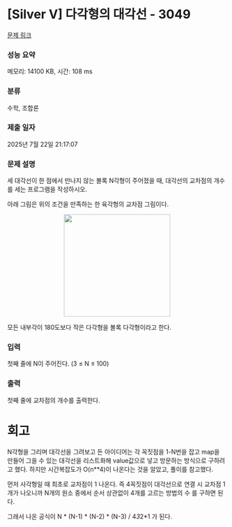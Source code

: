 # [Silver V] 다각형의 대각선 - 3049 

[문제 링크](https://www.acmicpc.net/problem/3049) 

### 성능 요약

메모리: 14100 KB, 시간: 108 ms

### 분류

수학, 조합론

### 제출 일자

2025년 7월 22일 21:17:07

### 문제 설명

<p>세 대각선이 한 점에서 만나지 않는 볼록 N각형이 주어졌을 때, 대각선의 교차점의 개수를 세는 프로그램을 작성하시오.</p>

<p>아래 그림은 위의 조건을 만족하는 한 육각형의 교차점 그림이다.</p>

<p style="text-align: center;"><img alt="" src="" style="width: 244px; height: 234px;"></p>

<p>모든 내부각이 180도보다 작은 다각형을 볼록 다각형이라고 한다.</p>

### 입력 

 <p>첫째 줄에 N이 주어진다. (3 ≤ N ≤ 100)</p>

### 출력 

 <p>첫째 줄에 교차점의 개수를 출력한다.</p>

# 회고
N각형을 그리며 대각선을 그려보고 든 아이디어는 각 꼭짓점을 1-N번을 잡고 map을 만들어 그을 수 있는 대각선을 리스트화해 value값으로 넣고 방문하는 방식으로 구하려고 했다. 하지만 시간복잡도가 O(n**4)이 나온다는 것을 알았고, 풀이를 참고했다.

먼저 사각형일 때 최초로 교차점이 1 나온다.  즉 4꼭짓점이 대각선으로 연결 시 교차점 1개가  나오니까 N개의 원소 중에서 순서 상관없이 4개를 고르는 방법의 수 를 구하면 된다.

그래서 나온 공식이 N * (N-1) * (N-2) * (N-3) / 4*3*2*1 가 된다.
